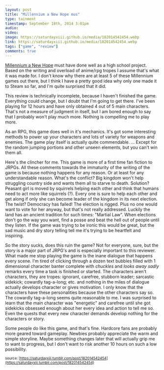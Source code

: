 ```yaml
---
layout: post
title: "Millennium a New Hope mus"
type: tainment
timestamp: September 18th, 2014 3:01pm
audio: 
video: 
image: https://saturdayxiii.github.io/media/182014542454.webp
link: https://saturdayxiii.github.io/media/182014542454.webp
tags: ["game", "review"]
comments: true
---
```

[Millennium a New Hope](https://store.steampowered.com/app/280140/Millennium__A_New_Hope/) must have done well as a high school project. Based on the writing and overload of anime/rpg tropes I assume that's what it was made for. I don't know why there are at least 5 of these Millennium games out there, but I think I have a pretty good idea why only one made it to Steam so far, and I'm quite surprised that it did.

This review is technically incomplete, because I haven't finished the game. Everything could change, but I doubt that I'm going to get there. I've been playing for 12 hours and have only obtained 4 out of 5 main characters. That's not a measure of judgment in itself, but I am bored enough to say that I probably won't play much more. Nothing is compelling me to play more.

As an RPG, this game does well in it's mechanics. It's got some interesting methods to power up your characters and lots of variety for weapons and enemies. The game play itself is actually quite commendable. &hellip; Except for the random jumping portions and other unseen elements, but you can't win them all.

Here's the clincher for me. This game is more of a first time fan fiction to JRPGs. All these comments towards the immaturity of the writing of the game is because nothing happens for any reason. Or at least for any understandable reason. What's the conflict? Big kingdom won't help struggling country side and wants them all to starve to death. Solution? Peasant girl is moved by squirrels helping each other and think that humans need to act more like squirrels (?). Every one is sure to help each other and get along if only she can become leader of the kingdom in its next election. The twist? Democracy has failed! The election is rigged. Plus no one would want to vote for her anyway, but that's not really addressed. Luckily the land has an ancient tradition for such times: "Martial Law". When elections don't go the way you want, find a posse and beat the hell out of people until they listen. If the game was trying to be ironic this would be great, but the sad music and dry story telling tell me it's trying to be heartfelt and inspiring. 

So the story sucks, does this ruin the game? Not for everyone, sure, but the story is a major part of JRPG's and is especially important to this reviewer. What made me stop playing the game is the inane dialogue that happens every scene. I'm tired of clicking through a dozen text bubbles filled with 1 dimensional character banter complete with *chuckles* and *looks away sadly* remarks every time a task is finished or started. The characters aren't characters, they are tropes: ignorant, carefree, stubborn leader; sarcastic sidekick; cowardly tag-a-long; etc. and nothing in the miles of dialogue actually develops character or gives motivation. I only know that the characters have these personalities because the other characters say so. The cowardly tag-a-long seems quite reasonable to me. I was surprised to learn that the main character was "energetic" and carefree until she got sidekicks obsessed enough about her every idea and action to tell me so. Even the quests that every new character demands develop nothing for the characters or story.

Some people do like this game, and that's fine. Hardcore fans are probably more geared toward gameplay. Newbies probably appreciate the warm and simple storyline. Maybe something changes later that will actually grip me to want to progress, but I don't want to risk another 10 hours on such a low possibility.



<small>source: [https://saturdayxiii.tumblr.com/post/182014542454](https://saturdayxiii.tumblr.com/post/182014542454)</small>